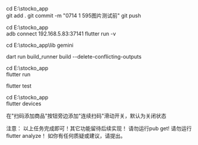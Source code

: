 

cd E:\stocko_app\
git add .
git commit -m "0714 1 595图片测试前"
git push




cd E:\stocko_app\
adb connect 192.168.5.83:37141 
flutter run -v

cd E:\stocko_app\lib
gemini

dart run build_runner build --delete-conflicting-outputs

cd E:\stocko_app\
flutter run

flutter test

cd E:\stocko_app\
flutter devices



在"扫码添加商品"按钮旁边添加"连续扫码"滑动开关，默认为关闭状态

注意：
以上任务完成即可！其它功能留待后续实现！
请勿运行pub get! 
请勿运行flutter analyze！
如你有任何质疑或建议，请提出。